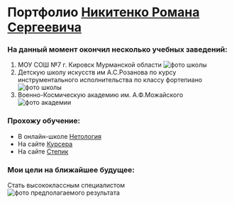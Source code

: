 # Портфолио [Никитенко Романа Сергеевича](https://vk.com/id13761314)
### На данный момент окончил несколько учебных заведений:
1. МОУ СОШ №7 г. Кировск Мурманской области ![фото школы](https://data12.proshkolu.ru/content/media/pic/std/6000000/5305000/5304536-2ade41e00dbae07d.jpg)
2. Детскую школу искусств им А.С.Розанова по курсу инструментального исполнительства по классу фортепиано ![фото школы](https://tdmitsar.ru/upload/iblock/14e/14ec3ffc990b53fca35165fae4b625b3.JPG)
3. Военно-Космическую академию им. А.Ф.Можайского ![фото академии](https://vka.mil.ru/upload/site5/document_news/8ZV2IVHLzT.jpg)  
### Прохожу обучение:
- В онлайн-школе [Нетология](https://netology.ru)
- На сайте [Курсера](https://www.coursera.org)
- На сайте [Степик](https://stepik.org)  
### Мои цели на ближайшее будущее:
Стать высококлассным специалистом ![фото предполагаемого результата](https://prexplore.ru/wp-content/uploads/2017/11/Fotolia_4310ription_XL.jpg)